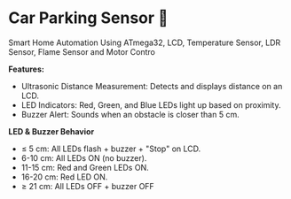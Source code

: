 # Car Parking Sensor 🚗
Smart Home Automation Using ATmega32, LCD, Temperature Sensor, LDR Sensor, Flame Sensor and Motor Contro

**Features:**
- Ultrasonic Distance Measurement: Detects and displays distance on an LCD.
- LED Indicators: Red, Green, and Blue LEDs light up based on proximity.
- Buzzer Alert: Sounds when an obstacle is closer than 5 cm.
  
**LED & Buzzer Behavior**
- ≤ 5 cm: All LEDs flash + buzzer + "Stop" on LCD.
- 6-10 cm: All LEDs ON (no buzzer).
- 11-15 cm: Red and Green LEDs ON.
- 16-20 cm: Red LED ON.
- ≥ 21 cm: All LEDs OFF + buzzer OFF
